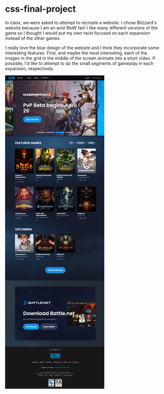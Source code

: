# css-final-project

In class, we were asked to attempt to recreate a website. I chose Blizzard's website because I am an avid WoW fan! I like many different versions of the game so I thought I would put my own twist focused on each expansion instead of the other games. 

I really love the blue design of the website and I think they incorporate some interesting features. First, and maybe the most interesting, each of the images in the grid in the middle of the screen animate into a short video. If possible, I'd like to attempt to do the small segments of gameplay in each expansion, respectively. 

![Blizz website screenshot](./assets/www.blizzard.com_en-us_.png)
